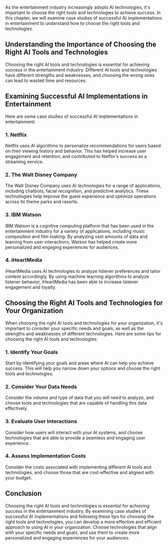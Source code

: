 
As the entertainment industry increasingly adopts AI technologies, it's important to choose the right tools and technologies to achieve success. In this chapter, we will examine case studies of successful AI implementations in entertainment to understand how to choose the right tools and technologies.

Understanding the Importance of Choosing the Right AI Tools and Technologies
----------------------------------------------------------------------------

Choosing the right AI tools and technologies is essential for achieving success in the entertainment industry. Different AI tools and technologies have different strengths and weaknesses, and choosing the wrong ones can lead to wasted time and resources.

Examining Successful AI Implementations in Entertainment
--------------------------------------------------------

Here are some case studies of successful AI implementations in entertainment:

### 1. Netflix

Netflix uses AI algorithms to personalize recommendations for users based on their viewing history and behavior. This has helped increase user engagement and retention, and contributed to Netflix's success as a streaming service.

### 2. The Walt Disney Company

The Walt Disney Company uses AI technologies for a range of applications, including chatbots, facial recognition, and predictive analytics. These technologies help improve the guest experience and optimize operations across its theme parks and resorts.

### 3. IBM Watson

IBM Watson is a cognitive computing platform that has been used in the entertainment industry for a variety of applications, including music composition and film making. By analyzing vast amounts of data and learning from user interactions, Watson has helped create more personalized and engaging experiences for audiences.

### 4. iHeartMedia

iHeartMedia uses AI technologies to analyze listener preferences and tailor content accordingly. By using machine learning algorithms to analyze listener behavior, iHeartMedia has been able to increase listener engagement and loyalty.

Choosing the Right AI Tools and Technologies for Your Organization
------------------------------------------------------------------

When choosing the right AI tools and technologies for your organization, it's important to consider your specific needs and goals, as well as the strengths and weaknesses of different technologies. Here are some tips for choosing the right AI tools and technologies:

### 1. Identify Your Goals

Start by identifying your goals and areas where AI can help you achieve success. This will help you narrow down your options and choose the right tools and technologies.

### 2. Consider Your Data Needs

Consider the volume and type of data that you will need to analyze, and choose tools and technologies that are capable of handling this data effectively.

### 3. Evaluate User Interactions

Consider how users will interact with your AI systems, and choose technologies that are able to provide a seamless and engaging user experience.

### 4. Assess Implementation Costs

Consider the costs associated with implementing different AI tools and technologies, and choose those that are cost-effective and aligned with your budget.

Conclusion
----------

Choosing the right AI tools and technologies is essential for achieving success in the entertainment industry. By examining case studies of successful AI implementations and following these tips for choosing the right tools and technologies, you can develop a more effective and efficient approach to using AI in your organization. Choose technologies that align with your specific needs and goals, and use them to create more personalized and engaging experiences for your audiences.
